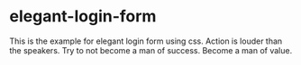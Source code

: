 # elegant-login-form
This is the example for elegant login form using css. Action is louder than the speakers. Try to not become a man of success. Become a man of value.

